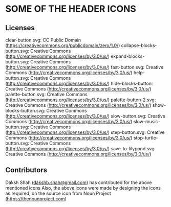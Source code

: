 SOME OF THE HEADER ICONS
========================

Licenses
--------

clear-button.svg: CC Public Domain (https://creativecommons.org/publicdomain/zero/1.0/)
collapse-blocks-button.svg: Creative Commons (http://creativecommons.org/licenses/by/3.0/us/)
expand-blocks-button.svg: Creative Commons (http://creativecommons.org/licenses/by/3.0/us/)
fast-button.svg: Creative Commons (http://creativecommons.org/licenses/by/3.0/us/)
help-button.svg: Creative Commons (http://creativecommons.org/licenses/by/3.0/us/)
hide-blocks-button: Creative Commons (http://creativecommons.org/licenses/by/3.0/us/)
palette-button.svg: Creative Commons (http://creativecommons.org/licenses/by/3.0/us/)
palette-button-2.svg: Creative Commons (http://creativecommons.org/licenses/by/3.0/us/)
show-blocks-button.svg: Creative Commons (http://creativecommons.org/licenses/by/3.0/us/)
slow-button.svg: Creative Commons (http://creativecommons.org/licenses/by/3.0/us/)
slow-music-button.svg: Creative Commons (http://creativecommons.org/licenses/by/3.0/us/)
step-button.svg: Creative Commons (http://creativecommons.org/licenses/by/3.0/us/)
stop-turtle-button.svg: Creative Commons (http://creativecommons.org/licenses/by/3.0/us/)
save-to-lilypond.svg: Creative Commons (http://creativecommons.org/licenses/by/3.0/us/)

Contributors
------------
Daksh Shah (dakshb.shah@gmail.com) has contributed for the above mentioned icons
Also, the above icons were made by designing the icons as required, on the source icon from Noun Project (https://thenounproject.com)
